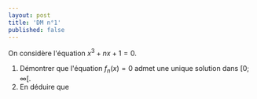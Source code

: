 ```yaml
---
layout: post
title: 'DM n°1'
published: false
---
```



On considère l'équation $x^3+nx+1=0$.

1. Démontrer que l'équation $f_n(x)=0$ admet une unique solution dans $[0;\infty[$.
2. En déduire que 

